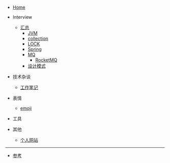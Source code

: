 <!-- 左侧目录 -->

- [Home](./)



- Interview
  - [汇总](/docs/interview/README.md)
    - [JVM](/docs/interview/jvm/README.md)
    - [collection](/docs/interview/collection/README.md)
    - [LOCK](/docs/interview/base/README.md)
    - [Spring](/docs/interview/spring/README.md)
    - [MQ](/docs/interview/mq/README.md)
      - [RocketMQ](/docs/interview/mq/rocketmq/README.md)
    - [设计模式](/docs/interview/design/README.md)
- 技术杂谈
  - [工作笔记](/docs/Java/WorkNotes.md)
  <!--- [快速入门](quick-start.md)-->

- 表情
    - [emoji](emoji-list.md)

- 工具  

- 其他
  - [个人网站](/docs/other/person_website/readme.md)
-----------------------------------

- [参考](reference-resources.md)
